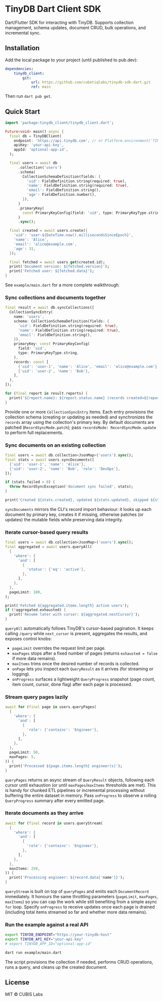 # TinyDB Dart Client SDK

Dart/Flutter SDK for interacting with TinyDB. Supports collection management, schema updates, document CRUD, bulk operations, and incremental sync.

## Installation

Add the local package to your project (until published to pub.dev):

```yaml
dependencies:
    tinydb_client:
        git:
            url: https://github.com/cubetiqlabs/tinydb-sdk-dart.git
            ref: main
```

Then run `dart pub get`.

## Quick Start

```dart
import 'package:tinydb_client/tinydb_client.dart';

Future<void> main() async {
  final db = TinyDBClient(
    endpoint: 'https://api.tinydb.com', // or Platform.environment['TINYDB_ENDPOINT']
    apiKey: 'your-api-key',
    appId: 'optional-app-id',
  );

  final users = await db
      .collection('users')
      .schema(
        CollectionSchemaDefinition(fields: {
          'uid': FieldDefinition.string(required: true),
          'name': FieldDefinition.string(required: true),
          'email': FieldDefinition.string(),
          'age': FieldDefinition.number(),
        }),
      )
      .primaryKey(
        const PrimaryKeyConfig(field: 'uid', type: PrimaryKeyType.string),
      )
      .sync();

  final created = await users.create({
    'uid': 'user-${DateTime.now().millisecondsSinceEpoch}',
    'name': 'Alice',
    'email': 'alice@example.com',
    'age': 31,
  });

  final fetched = await users.get(created.id);
  print('Document version: ${fetched.version}');
  print('Fetched user: ${fetched.data}');
}
```

See `example/main.dart` for a more complete walkthrough.

### Sync collections and documents together

```dart
final result = await db.syncCollections([
  CollectionSyncEntry(
    name: 'users',
    schema: CollectionSchemaDefinition(fields: {
      'uid': FieldDefinition.string(required: true),
      'name': FieldDefinition.string(required: true),
      'email': FieldDefinition.string(),
    }),
    primaryKey: const PrimaryKeyConfig(
      field: 'uid',
      type: PrimaryKeyType.string,
    ),
    records: const [
      {'uid': 'user-1', 'name': 'Alice', 'email': 'alice@example.com'},
      {'uid': 'user-2', 'name': 'Bob'},
    ],
  ),
]);

for (final report in result.reports) {
  print('${report.name}: ${report.status.name} (records created=${report.recordStats.created})');
}
```

Provide one or more `CollectionSyncEntry` items. Each entry provisions the collection schema (creating or updating as needed) and synchronizes the `records` array using the collection's primary key. By default documents are patched (`RecordSyncMode.patch`); pass `recordsMode: RecordSyncMode.update` to perform full replacements.

### Sync documents on an existing collection

```dart
final users = await db.collection<JsonMap>('users').sync();
final stats = await users.syncDocuments([
  {'uid': 'user-1', 'name': 'Alice'},
  {'uid': 'user-2', 'name': 'Bob', 'role': 'DevOps'},
]);

if (stats.failed > 0) {
  throw RecordSyncException('document sync failed', stats);
}

print('Created ${stats.created}, updated ${stats.updated}, skipped ${stats.skipped} records');
```

`syncDocuments` mirrors the CLI's record import behaviour: it looks up each document by primary key, creates it if missing, otherwise patches (or updates) the mutable fields while preserving data integrity.

### Iterate cursor-based query results

```dart
final users = await db.collection<JsonMap>('users').sync();
final aggregated = await users.queryAll(
  {
    'where': {
      'and': [
        {
          'status': {'eq': 'active'},
        },
      ],
    },
  },
  pageLimit: 100,
);

print('Fetched ${aggregated.items.length} active users');
if (!aggregated.exhausted) {
  print('Resume later with cursor: ${aggregated.nextCursor}');
}
```

`queryAll` automatically follows TinyDB's cursor-based pagination. It keeps calling `/query` while `next_cursor` is present, aggregates the results, and exposes control knobs:

- `pageLimit` overrides the request limit per page.
- `maxPages` stops after a fixed number of pages (returns `exhausted = false` if more data remains).
- `maxItems` trims once the desired number of records is collected.
- `onPage` lets you inspect each `QueryResult` as it arrives (for streaming or logging).
- `onProgress` surfaces a lightweight `QueryProgress` snapshot (page count, item count, cursor, done flag) after each page is processed.

### Stream query pages lazily

```dart
await for (final page in users.queryPages(
  {
    'where': {
      'and': [
        {
          'role': {'contains': 'Engineer'},
        },
      ],
    },
  },
  pageLimit: 50,
  maxPages: 5,
)) {
  print('Processed ${page.items.length} engineer(s)');
}
```

`queryPages` returns an async stream of `QueryResult` objects, following each cursor until exhaustion (or until `maxPages`/`maxItems` thresholds are met). This is handy for chunked ETL pipelines or incremental processing without buffering the entire dataset in memory.
Pass `onProgress` to observe a rolling `QueryProgress` summary after every emitted page.

### Iterate documents as they arrive

```dart
await for (final record in users.queryStream(
  {
    'where': {
      'and': [
        {
          'role': {'contains': 'Engineer'},
        },
      ],
    },
  },
  maxItems: 250,
)) {
  print('Processing engineer: ${record.data['name']}');
}
```

`queryStream` is built on top of `queryPages` and emits each `DocumentRecord` immediately. It honours the same throttling parameters (`pageLimit`, `maxPages`, `maxItems`) so you can cap the work while still benefiting from a simple async `for` loop.
Specify `onProgress` to receive updates once each page is drained (including total items streamed so far and whether more data remains).

### Run the example against a real API

```bash
export TINYDB_ENDPOINT="https://your-tinydb-host"
export TINYDB_API_KEY="your-api-key"
# export TINYDB_APP_ID="optional-app-id"

dart run example/main.dart
```

The script provisions the collection if needed, performs CRUD operations, runs a query, and cleans up the created document.

## License

MIT © CUBIS Labs
